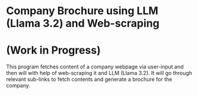 # Company Brochure using LLM (Llama 3.2) and Web-scraping
# (Work in Progress)
This program fetches content of a company webpage via user-input and then will with help of web-scraping it and LLM (Llama 3.2).  It will go through relevant sub-links to fetch contents and generate a brochure for the company.
